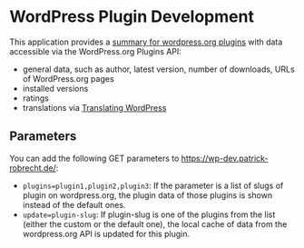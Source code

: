 # WordPress Plugin Development

This application provides a [summary for wordpress.org plugins](https://wp-dev.patrick-robrecht.de/) with data accessible via the WordPress.org Plugins API:

* general data, such as author, latest version, number of downloads, URLs of WordPress.org pages
* installed versions
* ratings
* translations via [Translating WordPress](https://translate.wordpress.org/)


## Parameters

You can add the following GET parameters to https://wp-dev.patrick-robrecht.de/:

* `plugins=plugin1,plugin2,plugin3`: If the parameter is a list of slugs of plugin on wordpress.org, the plugin data of those plugins is shown instead of the default ones.
* `update=plugin-slug`: If plugin-slug is one of the plugins from the list (either the custom or the default one), the local cache of data from the wordpress.org API is updated for this plugin.
